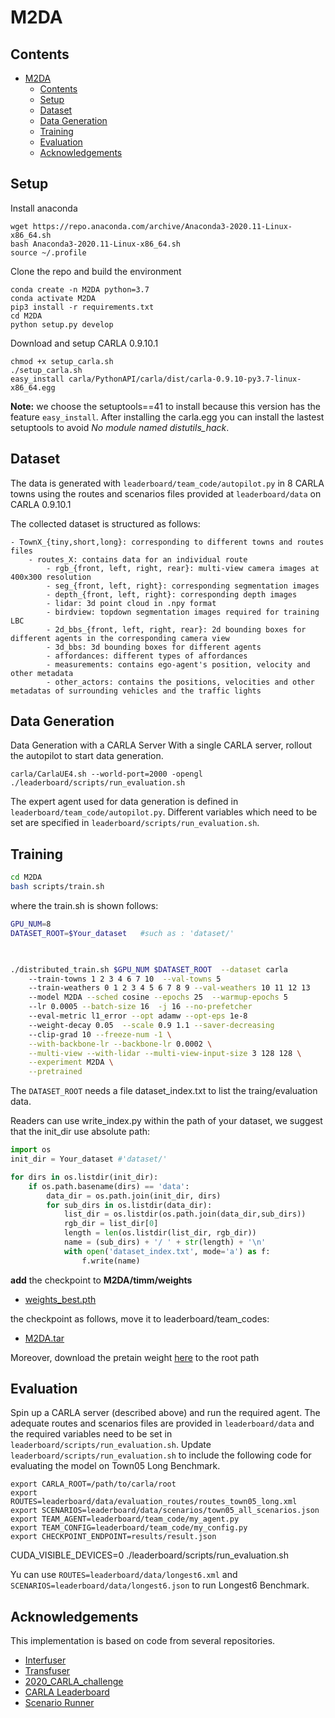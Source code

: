 # M2DA

## Contents
- [M2DA](#m2da)
  - [Contents](#contents)
  - [Setup](#setup)
  - [Dataset](#dataset)
  - [Data Generation](#data-generation)
  - [Training](#training)
  - [Evaluation](#evaluation)
  - [Acknowledgements](#acknowledgements)

## Setup
Install anaconda
```Shell
wget https://repo.anaconda.com/archive/Anaconda3-2020.11-Linux-x86_64.sh
bash Anaconda3-2020.11-Linux-x86_64.sh
source ~/.profile
```

Clone the repo and build the environment

```Shell
conda create -n M2DA python=3.7
conda activate M2DA
pip3 install -r requirements.txt
cd M2DA
python setup.py develop
```

Download and setup CARLA 0.9.10.1
```Shell
chmod +x setup_carla.sh
./setup_carla.sh
easy_install carla/PythonAPI/carla/dist/carla-0.9.10-py3.7-linux-x86_64.egg
```

**Note:** we choose the setuptools==41 to install because this version has the feature `easy_install`. After installing the carla.egg you can install the lastest setuptools to avoid *No module named distutils_hack*.



## Dataset
The data is generated with ```leaderboard/team_code/autopilot.py``` in 8 CARLA towns using the routes and scenarios files provided at ```leaderboard/data``` on CARLA 0.9.10.1

The collected dataset is structured as follows:
```
- TownX_{tiny,short,long}: corresponding to different towns and routes files
    - routes_X: contains data for an individual route
        - rgb_{front, left, right, rear}: multi-view camera images at 400x300 resolution
        - seg_{front, left, right}: corresponding segmentation images
        - depth_{front, left, right}: corresponding depth images
        - lidar: 3d point cloud in .npy format
        - birdview: topdown segmentation images required for training LBC
        - 2d_bbs_{front, left, right, rear}: 2d bounding boxes for different agents in the corresponding camera view
        - 3d_bbs: 3d bounding boxes for different agents
        - affordances: different types of affordances
        - measurements: contains ego-agent's position, velocity and other metadata
        - other_actors: contains the positions, velocities and other metadatas of surrounding vehicles and the traffic lights
```

## Data Generation
Data Generation with a CARLA Server
With a single CARLA server, rollout the autopilot to start data generation.
```Shell
carla/CarlaUE4.sh --world-port=2000 -opengl
./leaderboard/scripts/run_evaluation.sh
```
The expert agent used for data generation is defined in ```leaderboard/team_code/autopilot.py```. Different variables which need to be set are specified in ```leaderboard/scripts/run_evaluation.sh```. 


## Training

```bash
cd M2DA
bash scripts/train.sh
```
where the train.sh is shown follows:
```bash
GPU_NUM=8
DATASET_ROOT=$Your_dataset   #such as : 'dataset/'


 
./distributed_train.sh $GPU_NUM $DATASET_ROOT  --dataset carla     
    --train-towns 1 2 3 4 6 7 10  --val-towns 5 
    --train-weathers 0 1 2 3 4 5 6 7 8 9 --val-weathers 10 11 12 13 
    --model M2DA --sched cosine --epochs 25  --warmup-epochs 5 
    --lr 0.0005 --batch-size 16  -j 16 --no-prefetcher 
    --eval-metric l1_error --opt adamw --opt-eps 1e-8 
    --weight-decay 0.05  --scale 0.9 1.1 --saver-decreasing 
    --clip-grad 10 --freeze-num -1 \
    --with-backbone-lr --backbone-lr 0.0002 \
    --multi-view --with-lidar --multi-view-input-size 3 128 128 \
    --experiment M2DA \
    --pretrained
```

The `DATASET_ROOT` needs a file dataset_index.txt to list the traing/evaluation data. 

Readers can use write_index.py within the path of your dataset, we suggest that the init_dir use absolute path:

```python
import os
init_dir = Your_dataset #'dataset/'

for dirs in os.listdir(init_dir):
    if os.path.basename(dirs) == 'data':
        data_dir = os.path.join(init_dir, dirs)
        for sub_dirs in os.listdir(data_dir):
            list_dir = os.listdir(os.path.join(data_dir,sub_dirs))
            rgb_dir = list_dir[0]
            length = len(os.listdir(list_dir, rgb_dir))
            name = (sub_dirs) + '/ ' + str(length) + '\n'
            with open('dataset_index.txt', mode='a') as f:
                f.write(name)

```

**add** the checkpoint to **M2DA/timm/weights**
- [weights_best.pth](https://cloud.tsinghua.edu.cn/f/9f42b1b6795644ad8c8a/?dl=1)

the checkpoint as follows, move it to leaderboard/team_codes:
- [M2DA.tar](https://cloud.tsinghua.edu.cn/f/b9d5ad6332774b7baaf0/?dl=1)
  
Moreover, download the pretain weight [here](http://43.159.60.142/s/p2CN) to the root path
## Evaluation
Spin up a CARLA server (described above) and run the required agent. The adequate routes and scenarios files are provided in ```leaderboard/data``` and the required variables need to be set in ```leaderboard/scripts/run_evaluation.sh```.
Update ```leaderboard/scripts/run_evaluation.sh``` to include the following code for evaluating the model on Town05 Long Benchmark.
```shell
export CARLA_ROOT=/path/to/carla/root
export ROUTES=leaderboard/data/evaluation_routes/routes_town05_long.xml
export SCENARIOS=leaderboard/data/scenarios/town05_all_scenarios.json
export TEAM_AGENT=leaderboard/team_code/my_agent.py
export TEAM_CONFIG=leaderboard/team_code/my_config.py
export CHECKPOINT_ENDPOINT=results/result.json
```

CUDA_VISIBLE_DEVICES=0 ./leaderboard/scripts/run_evaluation.sh

Yu can use `ROUTES=leaderboard/data/longest6.xml` and `SCENARIOS=leaderboard/data/longest6.json` to run Longest6 Benchmark.





## Acknowledgements
This implementation is based on code from several repositories.
- [Interfuser](https://github.com/opendilab/InterFuser.git)
- [Transfuser](https://github.com/autonomousvision/transfuser)
- [2020_CARLA_challenge](https://github.com/bradyz/2020_CARLA_challenge)
- [CARLA Leaderboard](https://github.com/carla-simulator/leaderboard)
- [Scenario Runner](https://github.com/carla-simulator/scenario_runner)

